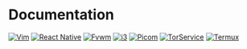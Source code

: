 # Documentation
[![Vim](https://img.shields.io/badge/Vim_Dots-green)](vim)
[![React Native](https://img.shields.io/badge/React_Native_QuickStart-red)](react_native)
[![Fvwm](https://img.shields.io/badge/Fvwm_Dots-blue)](fvwm)
[![i3](https://img.shields.io/badge/i3_Dots-lightblue)](i3)
[![Picom](https://img.shields.io/badge/Picom_Dots-orange)](picom)
[![TorService](https://img.shields.io/badge/Tor_Service_Doc-purple)](tor_service)
[![Termux](https://img.shields.io/badge/Termux_Doc-grey)](termux)

